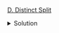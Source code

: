 [D. Distinct Split](https://codeforces.com/contest/1791/problem/D)

<details><summary>Solution</summary>

![](../../../assets/1791D.png)

</details>
